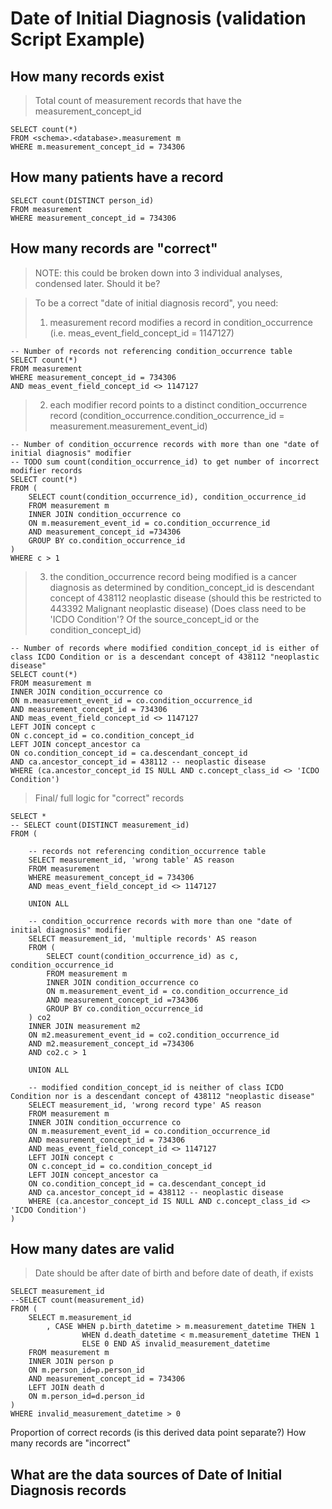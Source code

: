 # Date of Initial Diagnosis (validation Script Example)

## How many records exist

> Total count of measurement records that have the measurement_concept_id

```
SELECT count(*)
FROM <schema>.<database>.measurement m
WHERE m.measurement_concept_id = 734306
```

## How many patients have a record
 ```
SELECT count(DISTINCT person_id) 
FROM measurement 
WHERE measurement_concept_id = 734306
```



## How many records are "correct"

> NOTE: this could be broken down into 3 individual analyses, condensed later. Should it be?

> To be a correct "date of initial diagnosis record", you need:
> 1. measurement record modifies a record in condition_occurrence (i.e. meas_event_field_concept_id = 1147127)

```
-- Number of records not referencing condition_occurrence table
SELECT count(*) 
FROM measurement 
WHERE measurement_concept_id = 734306 
AND meas_event_field_concept_id <> 1147127
```
> 2. each modifier record points to a distinct condition_occurrence record (condition_occurrence.condition_occurrence_id = measurement.measurement_event_id)

```
-- Number of condition_occurrence records with more than one "date of initial diagnosis" modifier
-- TODO sum count(condition_occurrence_id) to get number of incorrect modifier records
SELECT count(*)
FROM (
    SELECT count(condition_occurrence_id), condition_occurrence_id
    FROM measurement m
    INNER JOIN condition_occurrence co
    ON m.measurement_event_id = co.condition_occurrence_id
    AND measurement_concept_id =734306
    GROUP BY co.condition_occurrence_id
)
WHERE c > 1
```
> 3. the condition_occurrence record being modified is a cancer diagnosis as determined by condition_concept_id is descendant concept of 438112 neoplastic disease (should this be restricted to 443392 Malignant neoplastic disease) (Does class need to be 'ICDO Condition'? Of the source_concept_id or the condition_concept_id)

```
-- Number of records where modified condition_concept_id is either of class ICDO Condition or is a descendant concept of 438112 "neoplastic disease"
SELECT count(*)
FROM measurement m
INNER JOIN condition_occurrence co
ON m.measurement_event_id = co.condition_occurrence_id
AND measurement_concept_id = 734306
AND meas_event_field_concept_id <> 1147127 
LEFT JOIN concept c
ON c.concept_id = co.condition_concept_id
LEFT JOIN concept_ancestor ca
ON co.condition_concept_id = ca.descendant_concept_id
AND ca.ancestor_concept_id = 438112 -- neoplastic disease
WHERE (ca.ancestor_concept_id IS NULL AND c.concept_class_id <> 'ICDO Condition')
```

> Final/ full logic for "correct" records

```
SELECT *
-- SELECT count(DISTINCT measurement_id)
FROM (

    -- records not referencing condition_occurrence table
    SELECT measurement_id, 'wrong table' AS reason
    FROM measurement 
    WHERE measurement_concept_id = 734306 
    AND meas_event_field_concept_id <> 1147127

    UNION ALL

    -- condition_occurrence records with more than one "date of initial diagnosis" modifier
    SELECT measurement_id, 'multiple records' AS reason 
    FROM (
        SELECT count(condition_occurrence_id) as c, condition_occurrence_id
        FROM measurement m
        INNER JOIN condition_occurrence co
        ON m.measurement_event_id = co.condition_occurrence_id
        AND measurement_concept_id =734306
        GROUP BY co.condition_occurrence_id
    ) co2
    INNER JOIN measurement m2
    ON m2.measurement_event_id = co2.condition_occurrence_id
    AND m2.measurement_concept_id =734306 
    AND co2.c > 1

    UNION ALL
    
    -- modified condition_concept_id is neither of class ICDO Condition nor is a descendant concept of 438112 "neoplastic disease"
    SELECT measurement_id, 'wrong record type' AS reason
    FROM measurement m
    INNER JOIN condition_occurrence co
    ON m.measurement_event_id = co.condition_occurrence_id
    AND measurement_concept_id = 734306
    AND meas_event_field_concept_id <> 1147127 
    LEFT JOIN concept c
    ON c.concept_id = co.condition_concept_id
    LEFT JOIN concept_ancestor ca
    ON co.condition_concept_id = ca.descendant_concept_id
    AND ca.ancestor_concept_id = 438112 -- neoplastic disease
    WHERE (ca.ancestor_concept_id IS NULL AND c.concept_class_id <> 'ICDO Condition')
)
```


## How many dates are valid
> Date should be after date of birth and before date of death, if exists

```
SELECT measurement_id
--SELECT count(measurement_id)
FROM (
    SELECT m.measurement_id
        , CASE WHEN p.birth_datetime > m.measurement_datetime THEN 1
                WHEN d.death_datetime < m.measurement_datetime THEN 1
                ELSE 0 END AS invalid_measurement_datetime
    FROM measurement m
    INNER JOIN person p
    ON m.person_id=p.person_id
    AND measurement_concept_id = 734306 
    LEFT JOIN death d
    ON m.person_id=d.person_id
)
WHERE invalid_measurement_datetime > 0
```


 Proportion of correct records (is this derived data point separate?)
 How many records are "incorrect"

## What are the data sources of Date of Initial Diagnosis records